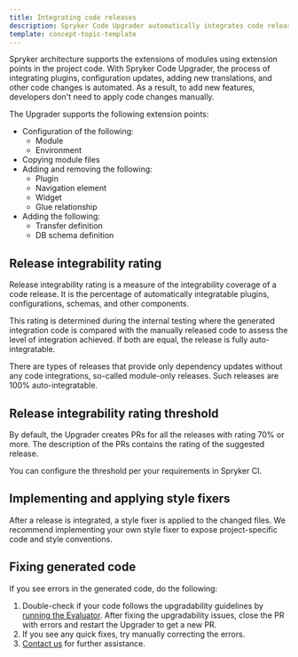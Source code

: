 ```yaml
---
title: Integrating code releases
description: Spryker Code Upgrader automatically integrates code releases
template: concept-topic-template
---
```


Spryker architecture supports the extensions of modules using extension points in the project code. With Spryker Code Upgrader, the process of integrating plugins, configuration updates, adding new translations, and other code changes is automated. As a result, to add new features, developers don't need to apply code changes manually.

The Upgrader supports the following extension points:
- Configuration of the following:
  - Module
  - Environment
- Copying module files
- Adding and removing the following:
  - Plugin
  - Navigation element
  - Widget
  - Glue relationship
- Adding the following:
  - Transfer definition
  - DB schema definition

## Release integrability rating

Release integrability rating is a measure of the integrability coverage of a code release. It is the percentage of automatically integratable plugins, configurations, schemas, and other components.

This rating is determined during the internal testing where the generated integration code is compared with the manually released code to assess the level of integration achieved. If both are equal, the release is fully auto-integratable.

There are types of releases that provide only dependency updates without any code integrations, so-called module-only releases. Such releases are 100% auto-integratable.

## Release integrability rating threshold

By default, the Upgrader creates PRs for all the releases with rating 70% or more. The description of the PRs contains the rating of the suggested release.

You can configure the threshold per your requirements in Spryker CI.

## Implementing and applying style fixers

After a release is integrated, a style fixer is applied to the changed files. We recommend implementing your own style fixer to expose project-specific code and style conventions.

## Fixing generated code

If you see errors in the generated code, do the following:

1. Double-check if your code follows the upgradability guidelines by [running the Evaluator](/docs/scos/dev/guidelines/keeping-a-project-upgradable/run-the-evaluator-tool.html).
    After fixing the upgradability issues, close the PR with errors and restart the Upgrader to get a new PR.
2. If you see any quick fixes, try manually correcting the errors.
3. [Contact us](/docs/scos/user/intro-to-spryker/support/how-to-use-the-support-portal.html) for further assistance. 
